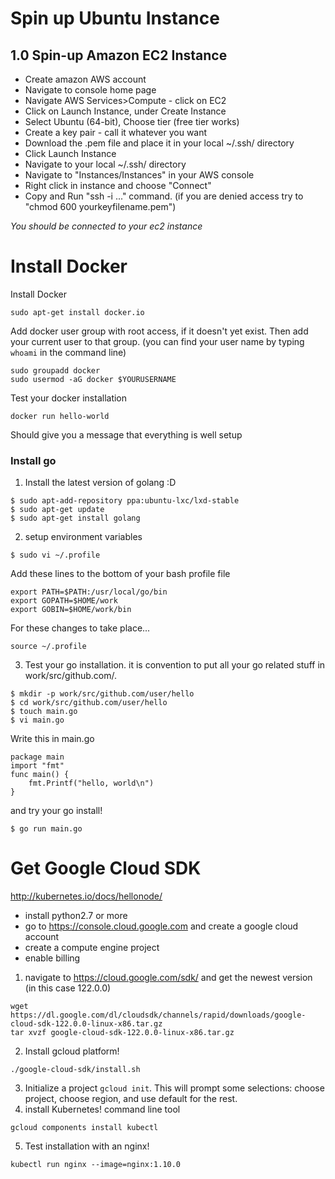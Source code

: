 # Spin up Ubuntu Instance

## 1.0 Spin-up Amazon EC2 Instance
* Create amazon AWS account
* Navigate to console home page
* Navigate AWS Services>Compute - click on EC2
* Click on Launch Instance, under Create Instance
* Select Ubuntu (64-bit), Choose tier (free tier works)
* Create a key pair - call it whatever you want
* Download the .pem file and place it in your local ~/.ssh/ directory
* Click Launch Instance
* Navigate to your local ~/.ssh/ directory
* Navigate to "Instances/Instances" in your AWS console
* Right click in instance and choose "Connect"
* Copy and Run "ssh -i ..." command. (if you are denied access try to "chmod 600 yourkeyfilename.pem")

*You should be connected to your ec2 instance*

# Install Docker
Install Docker
```
sudo apt-get install docker.io
```
Add docker user group with root access, if it doesn't yet exist. Then add your current user to that group. (you can find your user name by typing ```whoami``` in the command line)
```
sudo groupadd docker
sudo usermod -aG docker $YOURUSERNAME
```
Test your docker installation
```
docker run hello-world
```
Should give you a message that everything is well setup

### Install go
1. Install the latest version of golang :D
```
$ sudo apt-add-repository ppa:ubuntu-lxc/lxd-stable
$ sudo apt-get update
$ sudo apt-get install golang
```
2. setup environment variables
```
$ sudo vi ~/.profile
```
Add these lines to the bottom of your bash profile file
```
export PATH=$PATH:/usr/local/go/bin
export GOPATH=$HOME/work
export GOBIN=$HOME/work/bin
```
For these changes to take place...
```
source ~/.profile
```
3. Test your go installation. it is convention to put all your go related stuff in work/src/github.com/.
```
$ mkdir -p work/src/github.com/user/hello
$ cd work/src/github.com/user/hello
$ touch main.go
$ vi main.go
```
Write this in main.go
```
package main
import "fmt"
func main() {
    fmt.Printf("hello, world\n")
}
```
and try your go install!
```
$ go run main.go
```

# Get Google Cloud SDK
http://kubernetes.io/docs/hellonode/
* install python2.7 or more
* go to https://console.cloud.google.com and create a google cloud account
* create a compute engine project
* enable billing
1. navigate to https://cloud.google.com/sdk/ and get the newest version (in this case 122.0.0)
```
wget https://dl.google.com/dl/cloudsdk/channels/rapid/downloads/google-cloud-sdk-122.0.0-linux-x86.tar.gz
tar xvzf google-cloud-sdk-122.0.0-linux-x86.tar.gz
```
2. Install gcloud platform!
```
./google-cloud-sdk/install.sh
```
3. Initialize a project ```gcloud init```. This will prompt some selections: choose project, choose region, and use default for the rest.
4. install Kubernetes! command line tool
```
gcloud components install kubectl
```
5. Test installation with an nginx!
```
kubectl run nginx --image=nginx:1.10.0
```

